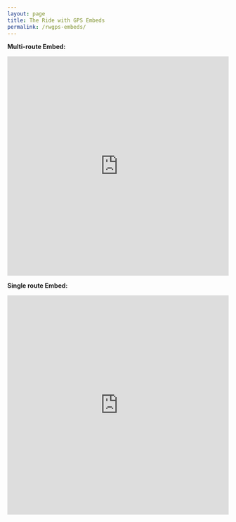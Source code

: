 ```yaml
---
layout: page
title: The Ride with GPS Embeds
permalink: /rwgps-embeds/
---
```


**Multi-route Embed:**
<iframe src='https://rwgps-embeds.com/embeds?type=event&eventId=27102&title=The%20Ride%20with%20GPS%202018%20Gran%20Fondo&description=A%20fictional%20event%20of%20epic%20proportions&sampleGraph=true&defaultShowAll=true' style='width: 1px; min-width: 100%; height: 500px; border: none;' scrolling='no'></iframe>

**Single route Embed:**
<iframe src='https://rwgps-embeds.com/embeds?type=trip&id=20388165&title=Crown-Zellerback-Pittsburg%20Loop&sampleGraph=true' style='width: 1px; min-width: 100%; height: 500px; border: none;' scrolling='no'></iframe>

